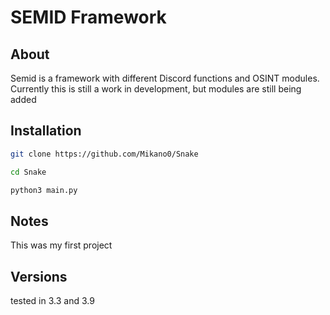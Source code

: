# SEMID Framework #

## About ## 

Semid is a framework with different Discord functions and OSINT modules.\
Currently this is still a work in development, but modules are still being added

## Installation ##

```bash
git clone https://github.com/Mikano0/Snake

cd Snake

python3 main.py
```


## Notes ##

This was my first project

## Versions ##

tested in 3.3 and 3.9
